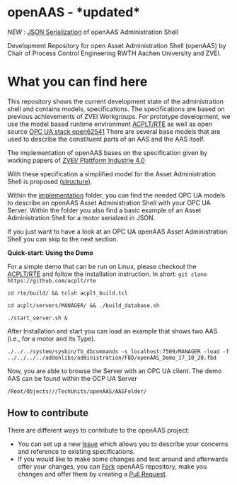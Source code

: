 # openAAS - \*updated\*
*NEW* : [JSON Serialization](https://github.com/acplt/openAAS/implementation) of openAAS Administration Shell

Development Repository for open Asset Administration Shell (openAAS) by Chair of Process Control Engineering RWTH Aachen University and ZVEI.


# What you can find here
This repository shows the current development state of the administration shell and contains models, specifications. The specifications are based on previous achievements of ZVEI Workgroups.
For prototype development, we use the model based runtime environment [ACPLT/RTE](https://github.com/acplt/rte) as well as open source [OPC UA stack open62541](https://github.com/open62541/open62541)
There are several base models that are used to describe the constituent parts of an AAS and the AAS itself.

The implementation of openAAS bases on the specification given by working papers of [ZVEI/ Plattform Industrie 4.0](www.plattform-i40.de/I40/Redaktion/EN/Downloads/Publikation/structure-of-the-administration-shell.pdf?__blob=publicationFile&v=7)

With these specification a simplified model for the Asset Administration Shell is proposed [(structure)](https://github.com/acplt/openAAS/blob/master/concepts/structure/structure.pdf).

Within the [implementation](https://github.com/acplt/openAAS/blob/master/implementation/) folder, you can find the needed OPC UA models to describe an openAAS Asset Administration Shell with your OPC UA Server. Within the folder you also find a basic example of an Asset Administration Shell for a motor serialzed in JSON.

If you just want to have a look at an OPC UA openAAS Asset Administration Shell you can skip to the next section.

**Quick-start: Using the Demo**

For a simple demo that can be run on Linux, please checkout the [ACPLT/RTE](https://github.com/acplt/rte) and follow the installation instruction. In short:
``
git clone https://github.com/acplt/rte
``

``
cd rte/build/ && tclsh acplt_build.tcl
``

``
cd acplt/servers/MANAGER/ && ./build_database.sh
``

``
./start_server.sh &
``

After Installation and start you can load an example that shows two AAS (i.e., for a motor and its Type).

``
./../../system/sysbin/fb_dbcommands -s localhost:7509/MANAGER -load -f ../../../../addonlibs/administration/FBD/openAAS_Demo_17_10_20.fbd
``

Now, you are able to browse the Server with an OPC UA client. The demo AAS can be found within the OCP UA Server

``
/Root/Objects///TechUnits/openAAS/AASFolder/
``



## How to contribute
There are different ways to contribute to the openAAS project:
- You can set up a new [Issue]( https://github.com/acplt/openAAS/issues) which allows you to describe your concerns and reference to existing specifications.
- If you would like to make some changes and test around and afterwards offer your changes, you can [Fork]( https://help.github.com/articles/fork-a-repo/) openAAS repository, make you changes and offer them by creating a [Pull Request]( https://help.github.com/articles/creating-a-pull-request/).
